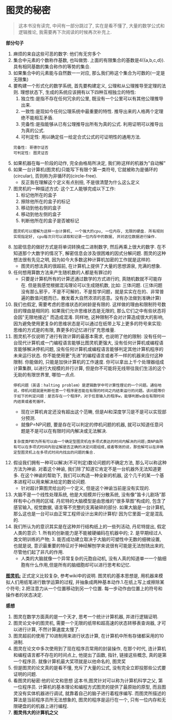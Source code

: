 # 图灵的秘密

> 这本书没有读完, 中间有一部分跳过了, 实在是看不懂了, 大量的数学公式和逻辑推论, 我需要再下次阅读的时候再次补充上.

**部分句子**

1. 麻烦的来自这些可恶的数字: 他们有无穷多个
2. 集合中元素的个数称作基数, 也叫做势. 上面的有限集合的基数是4({a,b,c,d}). 具有相同基数的集合称作的等势的集合.
3. 如果集合中的元素能与自然数一一对应, 那么我们称这个集合为可数的(一定是无限集)
4. 要构建一个形式化的数学系统, 首先要构建定义, 公理和从公理推导至定理的法则. 理想状态下, 生成的系统应该拥有以下四种互相独立的特性:
    1. 独立性:是指不存在任何冗余的公里, 既没有一个公里可以有其他公理推导出来.
    2. 一致性:是现如今任何公理系统中最重要的特性. 推导出来的人格两个定理绝不能相互矛盾.
    3. 完备性:是指能够从已有公理推导出所有为真的公式. 利用证明可以推导出为真的公式.
    4. 可判定性: 用以确定任一给定合式公式的可证明性的通用方法.
    ```
    完备性: 哥德尔证否
    可判定性: 图灵证否
    ```
4. 如果机器在每一阶段的动作, 完全由格局所决定, 我们称这样的机器为"自动解"
5. 如果一台计算机(图灵机)只能写下有限个第一类符号, 它就被称为是循环的(circular), 否则称为非循环的(circle-free).
    * 反正我在理解这个定义有点别扭, 不是很清楚为什么这么定义
6. 图灵机的一种描述方式: 这个工人能够完成以下工作:
    1. 标记他所在的盒子
    2. 擦除他所在的盒子的标记
    3. 移动到他右侧的盒子
    4. 移动到他左侧的盒子
    5. 判断他所在的盒子是否被标记
    ```
    图灵机可以理解为这样一台计算机, 一个强大的cpu, 一位内存, 无限的硬盘. 所有规则实现指定好, cpu每次只可以读取和记录一位内存中的数据, 并对这位数据进行操作. 
    ```
7. 加密信息的做好方式是将单词转换成二进制数字, 然后再乘上很大的数字. 在不知道那个大数字的情况下, 解密信息会涉及很困难的因式分解问题. 图灵的这种想法很有先见之明, 因为如今大多数这种计算机加密的工作就是这样的.
    * 图灵的想法真的很超前, 在计算机上提供了大量的思想源泉, 充满的想象.
8. 任何想用算数方法来产生随机数的人都是有罪过的
    * 只要是计算机所有的计算还通过数学的方式进行的, 真随机数就不可能存在. 但是我感觉根据混沌理论可以生成随机数, 比如: 三体问题. (三体问题没有那么邪乎，不是不可解的，不是哲学问题，就是实实在在的、非常普遍的数值问题而已，散发着大自然浓浓的恶意。没有办法做到准确计算)
9. 我们也假定, 需要考虑的思维状态的树龄是有限的. 这样做的理由和限制符号数目的理由是相同的. 如果我们允许思维状态是无限的, 那么它们之中有些状态将会因"无限地接近" 而造成混淆. 同样地, 这种限制不会对计算造成很大的影响, 因为避免使用更复杂的思维状态是可以通过在纸带上写上更多的符号来实现: 思维的方式是的有限, 靠更多的记忆进行扩充思维量.
9. 图灵机不仅说明了进行有效计算的最基本需求, 也说明了他的限制: 没有任何一台现代计算机或一门编程语言能够比图灵机更强大, 没有任何计算机或编程语言能够解决停机问题, 没有任何计算机或编程语言能够判定其他计算机程序的未来运行状态. 你不能使用更"先进"的编程语言或者不一样的机器来应付这种限制. 你能做的, 只能是加快计算机的工作速度. 你可以拿出上千个处理器组成计算集群, 以进行大规模的并行计算, 但是你不可能将无线带往我们生活的这个无助的有限世界里, 哪怕一点点.
    ```
    停机问题（英语：halting problem）是逻辑数学中可计算性理论的一个问题。通俗地说，停机问题就是判断任意一个程序是否能在有限的时间之内结束运行的问题。该问题等价于如下的判定问题：是否存在一个程序P，对于任意输入的程序w，能够判断w会在有限时间内结束或者死循环。
    ```
    * 现在计算机肯定还没有超出这个范畴, 但是AI和深度学习是不是可以实现部分预测.
    * 就像P=NP问题, 要是存在可以判定的停机问题的机器, 就可以知道任意问题是不是可以在有限时间内解决或无法解决. 
    ```
    复杂度类P即为所有可以由一个确定型图灵机在多项式表达的时间内解决的问题;类NP由所有可以在多项式时间内验证解是否正确的决定问题组成,或者等效的说，那些解可以在非确定型图灵机上在多项式时间内找出的问题的集合.
    ```
10. 假设我们拥有一种可以解决(不可判定)数论问题的不确定方法, 那么可以称这种方法为神谕. 对着这个神谕, 我们除了知道它肯定不是一台机器外无法知道更多. 在这个神谕的帮助下, 我们可以构造一种全新的机器, 这个几千的某一个基本进程可以用来解决给定的数论问题. 
    * 针对超计算图灵给出的一个定义, 但是这个神谕当前是没有实现的.
11. 大脑不是一个线性处理系统, 他是大规模并行分散系统, 没有像"笛卡儿剧场"那样有中心作用的区域. 丹尼特的大脑模型是由思维的"很多草图"构成的, 包含了感官输入, 视觉数据, 语言等不完整的支离破碎的部分. 如果大脑是一台计算机, 那么这也是一台可以由正常工程师设计出来的计算机! 因为它里面一定是混乱的.
12. 我们所认为的意识其实是在这种并行结构纸上的一些列活动, 丹尼特提出, 假定人类的意识: 1. 所有的创新能力是不能被硬编码在机器中的; 2. 是早期经过人类文明训练的产物; 3. 能否成功建立取决于大脑的可塑性中无数的细微设置, 也就是说, 意识最重要的特征对于神经解刨学来说很有可能是无法刨铣出来的, 尽管他们起了非凡的作用.
    * 人类的大脑就像一个异常复杂的元胞自动机, 没有人真的知道单一一个脑细胞有什么作用,但是所有的脑细胞却可以进行思考和记忆.


**[图灵机:](https://zh.wikipedia.org/wiki/%E5%9B%BE%E7%81%B5%E6%9C%BA)** 正式定义比较复杂, 参考wiki中的说明. 图灵机的基本思想是, 用机器来模拟人们用纸笔进行数学运算的过程, 并抽象成两种基本动作.1.在纸上写上或擦除某个符号; 2.把注意力从一个位置移动到另一个位置. 每一步动作由位置上的符号和操作者的状态决定.

**感想**
1. 图灵在数学方面真的是一个天才, 思考一个统计计算机器, 并进行逻辑证明.
2. 图灵论文中的图灵机, 需要一个无限的纸带和超高速的状态转移表查询器, 才可以进行计算, 不然计算速度太慢了. 
3. 图灵超前的使用了10进制用来进行状态计算, 在计算机中所有存储都采用的10进制.
4. 图灵在论文中多次使用到了现在程序员常用的封装操作, 在那个时代, 连计算机和编程语言都不存在的时间点上, 他提出了函数, 指针, 链接这些概念, 真的是第一个程序员. 就像计算机最大奖项就是以他命名的, 图灵奖
5. 但是图灵的论文真的是看不懂, 充斥了大量的公式, 没有完全立即投那些公式要证明的问题.
6. 看图灵的秘密:他的论文和思想 这本书,图灵针对可以称为计算机科学之父, 第一位程序员. 计算机的基本理论和编程方式图灵的提供了最原始的原型, 而且图灵没有实体机器进行调试, 就靠着自己的脑子进行着程序编写. 而图灵所描述的算法是当前程序员所无法想象的, 图灵的程序是运行在一个, 只有一位内存和无限硬盘的的机器上进行编程. 
7. **图灵伟大的计算机之父**